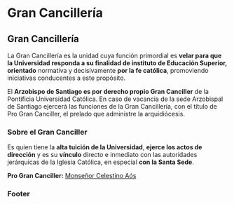 # Gran Cancillería

## Gran Cancillería

La Gran Cancillería es la unidad cuya función primordial es **velar para que la Universidad responda a su finalidad de instituto de Educación Superior,** **orientado** normativa y decisivamente **por la fe católica**, promoviendo iniciativas conducentes a este propósito. 

El **Arzobispo de Santiago es por derecho propio Gran Canciller** de la Pontificia Universidad Católica. En caso de vacancia de la sede Arzobispal de Santiago ejercerá las funciones de la Gran Cancillería, con el título de Pro Gran Canciller, el prelado que administre la arquidiócesis.

### Sobre el Gran Canciller

Es quien tiene la **alta tuición de la Universidad**, **ejerce los actos de dirección** y es su **vínculo** directo e inmediato con las autoridades jerárquicas de la Iglesia Católica, en especial **con la Santa Sede**. 

**Pro Gran Canciller:** [Monseñor Celestino Aós](gran-canciller.md)

### Footer

